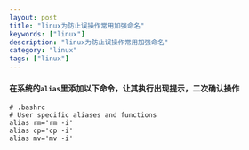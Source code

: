 ```yaml
---
layout: post
title: "linux为防止误操作常用加强命名"
keywords: ["linux"]
description: "linux为防止误操作常用加强命名"
category: "linux"
tags: ["linux"]
---
```

#### 在系统的`alias`里添加以下命令，让其执行出现提示，二次确认操作

```
# .bashrc
# User specific aliases and functions
alias rm='rm -i'
alias cp='cp -i'
alias mv='mv -i'
```